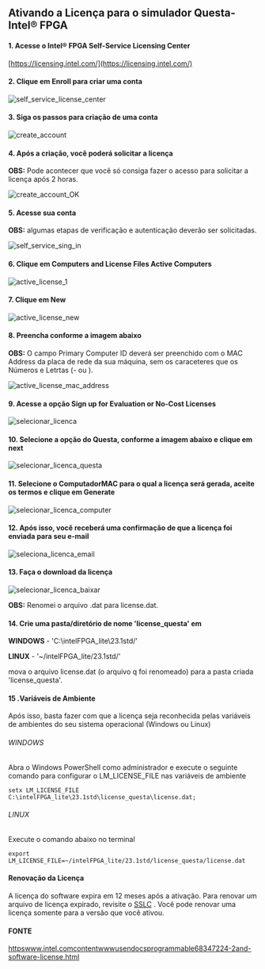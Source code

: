 Ativando a Licença para o simulador Questa-Intel® FPGA
----------------------------------------------------------

#### 1. Acesse o Intel® FPGA Self-Service Licensing Center

[https://licensing.intel.com/](https://licensing.intel.com/)

#### 2. Clique em Enroll para criar uma conta

![self_service_license_center](imgs_questaLicense/self_service_license_center.png)

#### 3. Siga os passos para criação de uma conta

![create_account](imgs_questaLicense/create_account.png)

#### 4. Após a criação, você poderá solicitar a licença

**OBS:** Pode acontecer que você só consiga fazer o acesso para solicitar a licença após 2 horas.

![create_account_OK](imgs_questaLicense/create_account_OK.png)

#### 5. Acesse sua conta

**OBS:** algumas etapas de verificação e autenticação deverão ser solicitadas.

![self_service_sing_in](imgs_questaLicense/self_service_sing_in.png)

#### 6. Clique em Computers and License Files  Active Computers

![active_license_1](imgs_questaLicense/active_license_1.png)

#### 7. Clique em New

![active_license_new](imgs_questaLicense/active_license_new.png)

#### 8. Preencha conforme a imagem abaixo

**OBS:** O campo Primary Computer ID deverá ser preenchido com o MAC Address da placa de rede da sua máquina, sem os caraceteres que os Números e Letrtas (- ou ).

![active_license_mac_address](imgs_questaLicense/active_license_mac_address.png)

#### 9. Acesse a opção Sign up for Evaluation or No-Cost Licenses

![selecionar_licenca](imgs_questaLicense/selecionar_licenca.png)

#### 10. Selecione a opção do Questa, conforme a imagem abaixo e clique em next

![selecionar_licenca_questa](imgs_questaLicense/selecionar_licenca_questa.png)

#### 11. Selecione o ComputadorMAC para o qual a licença será gerada, aceite os termos e clique em Generate

![selecionar_licenca_computer](imgs_questaLicense/selecionar_licenca_computer.png)

#### 12. Após isso, você receberá uma confirmação de que a licença foi enviada para seu e-mail

![seleciona_licenca_email](imgs_questaLicense/seleciona_licenca_email.png)

#### 13. Faça o download da licença

![selecionar_licenca_baixar](imgs_questaLicense/selecionar_licenca_baixar.png)

**OBS:** Renomei o arquivo .dat para license.dat.

#### 14. Crie uma pasta/diretório de nome 'license_questa' em

**WINDOWS** - 'C:\intelFPGA_lite\23.1std/'

**LINUX** - '~/intelFPGA_lite/23.1std/'

mova o arquivo license.dat (o arquivo q foi renomeado) para a pasta criada 'license_questa'.

#### 15 .Variáveis de Ambiente

Após isso, basta fazer com que a licença seja reconhecida pelas variáveis de ambientes do seu sistema operacional (Windows ou Linux)

###### WINDOWS

Abra o Windows PowerShell como administrador e execute o seguinte comando para configurar o LM_LICENSE_FILE nas variáveis de ambiente

```
setx LM_LICENSE_FILE C:\intelFPGA_lite\23.1std\license_questa\license.dat;
```

###### LINUX

Execute o comando abaixo no terminal

```
export LM_LICENSE_FILE=~/intelFPGA_lite/23.1std/license_questa/license.dat
 ```   

#### Renovação da Licença

A licença do software expira em 12 meses após a ativação. Para renovar um arquivo de licença expirado, revisite o [SSLC](httpsfpgasupport.intel.comLicensinglicenseindex.html) . Você pode renovar uma licença somente para a versão que você ativou.

#### FONTE

[httpswww.intel.comcontentwwwusendocsprogrammable68347224-2and-software-license.html](httpswww.intel.comcontentwwwusendocsprogrammable68347224-2and-software-license.html)
